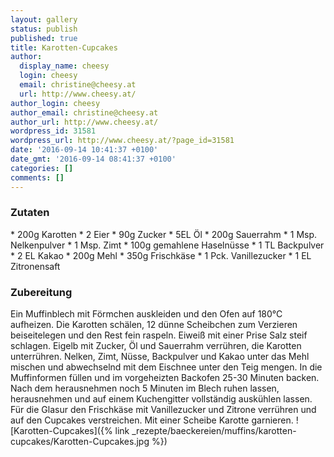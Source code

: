 ```yaml
---
layout: gallery
status: publish
published: true
title: Karotten-Cupcakes
author:
  display_name: cheesy
  login: cheesy
  email: christine@cheesy.at
  url: http://www.cheesy.at/
author_login: cheesy
author_email: christine@cheesy.at
author_url: http://www.cheesy.at/
wordpress_id: 31581
wordpress_url: http://www.cheesy.at/?page_id=31581
date: '2016-09-14 10:41:37 +0100'
date_gmt: '2016-09-14 08:41:37 +0100'
categories: []
comments: []
---
```

### Zutaten
\* 200g Karotten
\* 2 Eier
\* 90g Zucker
\* 5EL Öl
\* 200g Sauerrahm
\* 1 Msp. Nelkenpulver
\* 1 Msp. Zimt
\* 100g gemahlene Haselnüsse
\* 1 TL Backpulver
\* 2 EL Kakao
\* 200g Mehl
\* 350g Frischkäse
\* 1 Pck. Vanillezucker
\* 1 EL Zitronensaft
### Zubereitung
Ein Muffinblech mit Förmchen auskleiden und den Ofen auf 180°C aufheizen. Die Karotten schälen, 12 dünne Scheibchen zum Verzieren beiseitelegen und den Rest fein raspeln. Eiweiß mit einer Prise Salz steif schlagen. Eigelb mit Zucker, Öl und Sauerrahm verrühren, die Karotten unterrühren. Nelken, Zimt, Nüsse, Backpulver und Kakao unter das Mehl mischen und abwechselnd mit dem Eischnee unter den Teig mengen. In die Muffinformen füllen und im vorgeheizten Backofen 25-30 Minuten backen. Nach dem herausnehmen noch 5 Minuten im Blech ruhen lassen, herausnehmen und auf einem Kuchengitter vollständig auskühlen lassen. Für die Glasur den Frischkäse mit Vanillezucker und Zitrone verrühren und auf den Cupcakes verstreichen. Mit einer Scheibe Karotte garnieren.
![Karotten-Cupcakes]({% link _rezepte/baeckereien/muffins/karotten-cupcakes/Karotten-Cupcakes.jpg %})

